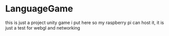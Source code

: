 # LanguageGame
this is just a project unity game i put here so my raspberry pi can host it, it is just a test for webgl and networking

